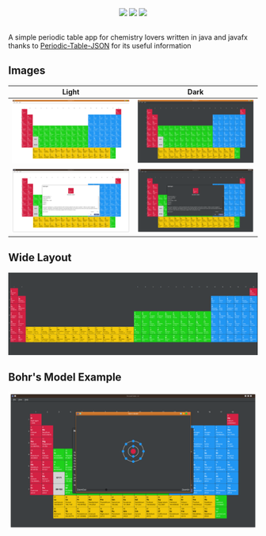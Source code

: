 <div align=center>
  <img src=https://img.shields.io/github/license/AmirAli-AZ/PeriodicTable>
  <img src=https://img.shields.io/github/v/release/AmirAli-AZ/PeriodicTable>
  <img src=https://img.shields.io/github/stars/AmirAli-AZ/PeriodicTable?style=social>
</div>
<br>

A simple periodic table app for chemistry lovers written in java and javafx
<br>
thanks to [Periodic-Table-JSON](https://github.com/Bowserinator/Periodic-Table-JSON) for its useful information

## Images

|                      Light                      |                       Dark                        |
|:-----------------------------------------------:|:-------------------------------------------------:|
| <img src=images/Screenshot_20230121_181524.png> |  <img src=images/Screenshot_20230121_181512.png>  |
| <img src=images/Screenshot_20230121_181554.png> | <img src=images/Screenshot_20230121_181603-1.png> |

## Wide Layout

<img src=images/wide-periodic-table.png>

## Bohr's Model Example

<img src=images/Screenshot_20230121_181625.png>